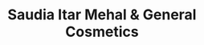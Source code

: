 ---
title: "Saudia Itar Mehal & General Cosmetics"
url: /karachi/saudia-itar-mehal-and-general-cosmetics/
shop: supermarket
---